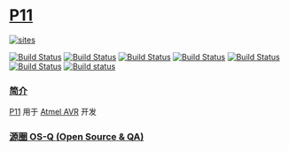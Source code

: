﻿# [P11](https://github.com/OS-Q/P11)

[![sites](http://182.61.61.133/link/resources/OSQ.png)](http://www.OS-Q.com)

[![Build Status](https://github.com/OS-Q/P11/workflows/CI/badge.svg)](https://github.com/OS-Q/P11/actions/workflows/CI.yml)
[![Build Status](https://github.com/OS-Q/P11/workflows/CD/badge.svg)](https://github.com/OS-Q/P11/actions/workflows/CD.yml)
[![Build Status](https://github.com/OS-Q/P11/workflows/nightly/badge.svg)](https://github.com/OS-Q/P11/actions/workflows/nightly.yml)
[![Build Status](https://circleci.com/gh/OS-Q/P11.svg?style=svg)](https://circleci.com/gh/OS-Q/P11)
[![Build Status](https://travis-ci.com/OS-Q/P11.svg?branch=master)](https://travis-ci.com/OS-Q/P11)
[![Build Status](https://cloud.drone.io/api/badges/OS-Q/P11/status.svg)](https://cloud.drone.io/OS-Q/P11)
[![Build status](https://ci.appveyor.com/api/projects/status/oxruuertfmjb4c3r?svg=true)](https://ci.appveyor.com/project/Qitas/p11)

### [简介](https://github.com/OS-Q/P11/wiki)

[P11](https://github.com/OS-Q/P11) 用于 [Atmel AVR](http://www.microchip.com/) 开发

### [源圈 OS-Q (Open Source & QA) ](http://www.OS-Q.com)
